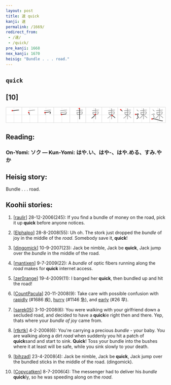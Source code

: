 ```yaml
---
layout: post
title: 速 quick
kanji: 速
permalink: /1669/
redirect_from:
 - /速/
 - /quick/
pre_kanji: 1668
nex_kanji: 1670
heisig: "Bundle . . . road."
---
```


## `quick`

## [10]

<div class="stroke"><img src="../images/E9809F.png" /></div>

## Reading:

### On-Yomi: ソク &mdash; Kun-Yomi: はや.い、はや-、はや.める、すみ.やか

## Heisig story:

Bundle . . . road.

## Koohii stories:

1) [<a href="http://kanji.koohii.com/profile/raulir">raulir</a>] 28-12-2006(245): If you find a bundle of money on the road, pick it up<strong> quick</strong> before anyone notices.

2) [<a href="http://kanji.koohii.com/profile/Elphalpo">Elphalpo</a>] 28-8-2008(55): Uh oh. The stork just dropped the <em>bundle</em> of joy in the middle of the <em>road</em>. Somebody save it,<strong> quick</strong>!

3) [<a href="http://kanji.koohii.com/profile/dingomick">dingomick</a>] 10-9-2007(23): Jack be nimble, Jack be <strong>quick</strong>, Jack jump over the <em>bundle</em> in the middle of the road.

4) [<a href="http://kanji.koohii.com/profile/mantixen">mantixen</a>] 9-7-2009(22): A <em>bundle</em> of optic fibers running along the <em>road</em> makes for<strong> quick</strong> internet access.

5) [<a href="http://kanji.koohii.com/profile/zer0range">zer0range</a>] 19-4-2009(11): I banged her<strong> quick</strong>, then bundled up and hit the road!

6) [<a href="http://kanji.koohii.com/profile/CountPacula">CountPacula</a>] 20-11-2008(9): Take care with possible confusion with <a href="../1686">rapidly</a> (#1686 疾), <a href="../1146">hurry</a> (#1146 急), and <a href="../26">early</a> (#26 早).

7) [<a href="http://kanji.koohii.com/profile/sarek05">sarek05</a>] 3-10-2008(6): You were walking with your girlfriend down a secluded road, and decided to have a<strong> quick</strong>ie right then and there. Yep, thats where your <em>bundle of joy</em> came from.

8) [<a href="http://kanji.koohii.com/profile/rtkrtk">rtkrtk</a>] 4-2-2008(6): You&#039;re carrying a precious <em>bundle</em> - your baby. You are walking along a dirt <em>road</em> when suddenly you hit a patch of<strong> quick</strong>sand and start to sink.<strong> Quick</strong>! Toss your bundle into the bushes where it at least will be safe, while you sink slowly to your death.

9) [<a href="http://kanji.koohii.com/profile/bihzad">bihzad</a>] 23-4-2008(4): Jack be nimble, Jack be<strong> quick</strong>, Jack jump over the bundled sticks in the middle of the road. (dingomick).

10) [<a href="http://kanji.koohii.com/profile/Copycatken">Copycatken</a>] 8-7-2006(4): The messenger had to deliver his <em>bundle</em><strong> quick</strong>ly, so he was speeding along on the <em>road</em>.
